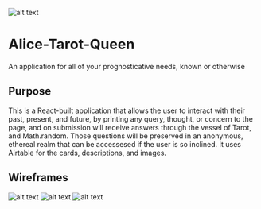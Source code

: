 ![alt text](https://i.pinimg.com/originals/d2/e9/5f/d2e95f54788f932b61296561d8ef6343.jpg)



# Alice-Tarot-Queen

An application for all of your prognosticative needs, known or otherwise



## Purpose

This is a React-built application that allows the user to interact with their past, present, and future, by printing any query, thought, or concern to the page, and on submission will receive answers through the vessel of Tarot, and Math.random. Those questions will be preserved in an anonymous, ethereal realm that can be accessesed if the user is so inclined. It uses Airtable for the cards, descriptions, and images.

## Wireframes

![alt text](https://i.imgur.com/hI5wTaK.jpeg)
![alt text](https://i.imgur.com/bdcAFyz.jpeg)
![alt text](https://i.imgur.com/9ykv229.jpeg)
